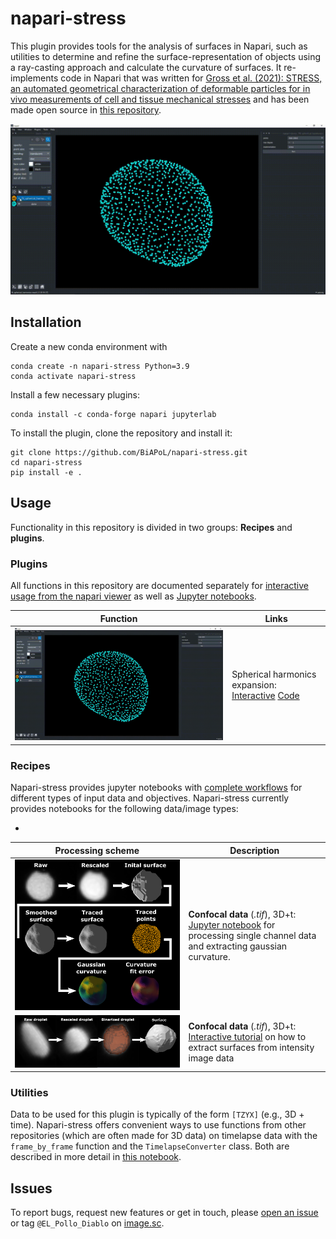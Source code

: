# napari-stress

This plugin provides tools for the analysis of surfaces in Napari, such as utilities to determine and refine the surface-representation of objects using a ray-casting approach and calculate the curvature of surfaces. It re-implements code in Napari that was written for [Gross et al. (2021): STRESS, an automated geometrical characterization of deformable particles for in vivo measurements of cell and tissue mechanical stresses](https://www.biorxiv.org/content/10.1101/2021.03.26.437148v1) and has been made open source in [this repository](https://github.com/campaslab/STRESS).


![](./docs/imgs/function_gifs/spherical_harmonics.gif)

## Installation

Create a new conda environment with

```
conda create -n napari-stress Python=3.9
conda activate napari-stress
```

Install a few necessary plugins:

```
conda install -c conda-forge napari jupyterlab
```

To install the plugin, clone the repository and install it:

```
git clone https://github.com/BiAPoL/napari-stress.git
cd napari-stress
pip install -e .
```

## Usage

Functionality in this repository is divided in two groups: **Recipes** and **plugins**.

### Plugins

All functions in this repository are documented separately for [interactive usage from the napari viewer](./docs/tutorials/point_and_click) as well as [Jupyter notebooks](./docs/tutorials/demo). 

|Function| Links |
| --- | --- |
|<img src="./docs/imgs/function_gifs/spherical_harmonics.gif" width="100%"> |Spherical harmonics expansion: [Interactive](./docs/tutorials/point_and_click/demo_spherical_harmonics.md) [Code](./docs/tutorials/demo/demo_spherical_harmonics.ipynb) |

### Recipes

Napari-stress provides jupyter notebooks with [complete workflows](./docs/notebooks/recipes) for different types of input data and objectives. Napari-stress currently provides notebooks for the following data/image types:

* 
| Processing scheme | Description |
| --- | --- |
|<img src="./docs/imgs/confocal/workflow.png" width="100%">| **Confocal data** (*.tif*), 3D+t:  [Jupyter notebook](./docs/tutorials/recipes/Process_confocal.ipynb) for processing single channel data and extracting gaussian curvature.|
| <img src="./docs/tutorials/recipes/_image_to_surface_imgs/workflow.png" width="100%"> | **Confocal data** (*.tif*), 3D+t: [Interactive tutorial](./docs/tutorials/recipes/Image_to_surface.md) on how to extract surfaces from intensity image data |

### Utilities

Data to be used for this plugin is typically of the form `[TZYX]` (e.g., 3D + time). Napari-stress offers convenient ways to use functions from other repositories (which are often made for 3D data) on timelapse data with the `frame_by_frame` function and the `TimelapseConverter` class. Both are described in more detail in [this notebook](https://github.com/BiAPoL/napari-stress/blob/main/docs/notebooks/demo/demo_timelapse_processing.ipynb).


## Issues

To report bugs, request new features or get in touch, please [open an issue](https://github.com/BiAPoL/napari-stress/issues) or tag `@EL_Pollo_Diablo` on [image.sc](https://forum.image.sc/).


